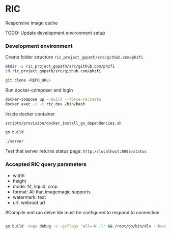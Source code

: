 # RIC
Responsive image cache

TODO: Update development environment setup



### Development environment

Create folder structure `ric_project_gopath/src/github.com/phzfi`
```bash
mkdir -p ric_project_gopath/src/github.com/phzfi
cd ric_project_gopath/src/github.com/phzfi

git clone <REPO_URL>

```

Run docker-composer and login
```bash
docker-compose up --build --force-recreate
docker exec -i -t ric_dev /bin/bash
```

Inside docker container
```bash
scripts/provision/docker_install_go_dependencies.sh

go build

./server

```

Test that server returns status page:
`http://localhost:8005/status`

### Accepted RIC query parameters

* width
* height
* mode: fit, liquid, crop
* format: All that imagemagic supports
* watermark: text
* url: webroot url



#Compile and run delve
Ide must be configured to respond to connection
```bash

go build -tags debug -v -gcflags "all=-N -l" && /root/go/bin/dlv --headless --listen=:40000 --api-version=2 exec ./server

```
